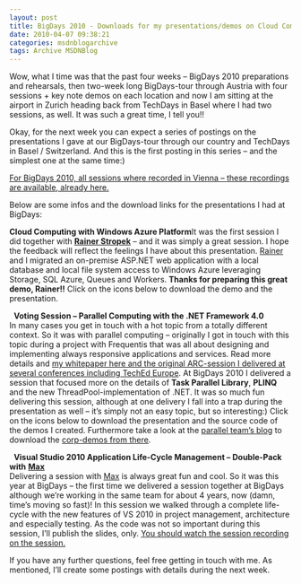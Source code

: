 ```yaml
---
layout: post
title: BigDays 2010 - Downloads for my presentations/demos on Cloud Computing, Parallel Computing and Visual Studio 2010 Application Life-Cycle Management
date: 2010-04-07 09:38:21
categories: msdnblogarchive
tags: Archive MSDNBlog
---
```


Wow, what I time was that the past four weeks – BigDays 2010 preparations and rehearsals, then two-week long BigDays-tour through Austria with four sessions + key note demos on each location and now I am sitting at the airport in Zurich heading back from TechDays in Basel where I had two sessions, as well. It was such a great time, I tell you!!

 Okay, for the next week you can expect a series of postings on the presentations I gave at our BigDays-tour through our country and TechDays in Basel / Switzerland. And this is the first posting in this series – and the simplest one at the same time:)

 [For BigDays 2010, all sessions where recorded in Vienna – these recordings are available, already here.](http://www.codefest.at/post/2010/03/30/Big3eDays-2010-Developer-Sessions-zu-Web-Entwicklung-und-Visual-Studio-2010-NET-40-online!.aspx)

 Below are some infos and the download links for the presentations I had at BigDays:

 **Cloud Computing with Windows Azure Platform**It was the first session I did together with **[Rainer Stropek](http://www.software-architects.at/Blogs/tabid/72/BlogID/5/Default.aspx)** – and it was simply a great session. I hope the feedback will reflect the feelings I have about this presentation. [Rainer](http://www.software-architects.at/Blogs/tabid/72/BlogID/5/Default.aspx) and I migrated an on-premise ASP.NET web application with a local database and local file system access to Windows Azure leveraging Storage, SQL Azure, Queues and Workers. **Thanks for preparing this great demo, Rainer!!** Click on the icons below to download the demo and the presentation.

    **Voting Session – Parallel Computing with the .NET Framework 4.0**   
In many cases you get in touch with a hot topic from a totally different context. So it was with parallel computing – originally I got in touch with this topic during a project with Frequentis that was all about designing and implementing always responsive applications and services. Read more details and [my whitepaper here and the original ARC-session I delivered at several conferences including TechEd Europe](https://github.com/mszcool/oldmsdnblogarchive/blob/master/media/2009-04-alwaysresponsiveapps.pdf). At BigDays 2010 I delivered a session that focused more on the details of **Task Parallel Library**, **PLINQ** and the new ThreadPool-implementation of .NET. It was so much fun delivering this session, although at one delivery I fall into a trap during the presentation as well – it’s simply not an easy topic, but so interesting:) Click on the icons below to download the presentation and the source code of the demos I created. Furthermore take a look at the [parallel team’s blog](http://blogs.msdn.com/pfxteam/) to download the [corp-demos from there](http://code.msdn.microsoft.com/ParExtSamples).

    **Visual Studio 2010 Application Life-Cycle Management – Double-Pack with** [**Max**](http://blogs.msdn.com/knom)   
Delivering a session with [Max](http://blogs.msdn.com/knom) is always great fun and cool. So it was this year at BigDays – the first time we delivered a session together at BigDays although we’re working in the same team for about 4 years, now (damn, time’s moving so fast)! In this session we walked through a complete life-cycle with the new features of VS 2010 in project management, architecture and especially testing. As the code was not so important during this session, I’ll publish the slides, only. [You should watch the session recording on the session.](http://www.codefest.at/post/2010/03/30/Big3eDays-2010-Developer-Sessions-zu-Web-Entwicklung-und-Visual-Studio-2010-NET-40-online!.aspx)

  If you have any further questions, feel free getting in touch with me. As mentioned, I’ll create some postings with details during the next week.


